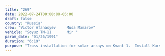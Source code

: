 ```yaml
---
title: "269"
date: 2022-07-24T00:00:00-05:00
draft: false
country: "Russia"
crew: "Victor Afanasyev     Musa Manarov"
vehicle: "Soyuz TM-11       Mir "
param_date: "01/26/1991"
duration: "6:19"
purpose: "Truss installation for solar arrays on Kvant-1.  Install Kurs reflectors.  Accidental damage to Kurs"
---
```

